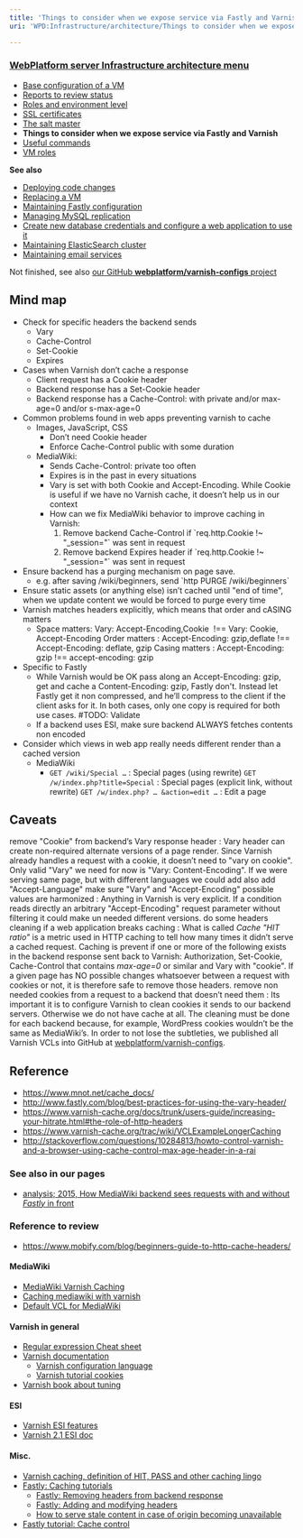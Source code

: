 ```yaml
---
title: 'Things to consider when we expose service via Fastly and Varnish'
uri: 'WPD:Infrastructure/architecture/Things to consider when we expose service via Fastly and Varnish'

---
```

### [WebPlatform server Infrastructure architecture menu](/WPD:Infrastructure/architecture)

-   [Base configuration of a VM](/WPD:Infrastructure/architecture/Base_configuration_of_a_VM)
-   [Reports to review status](/WPD:Infrastructure/architecture/Reports_to_review_status)
-   [Roles and environment level](/WPD:Infrastructure/architecture/Roles_and_environment_level)
-   [SSL certificates](/WPD:Infrastructure/architecture/SSL_certificates)
-   [The salt master](/WPD:Infrastructure/architecture/The_salt_master)
-   **Things to consider when we expose service via Fastly and Varnish**
-   [Useful commands](/WPD:Infrastructure/architecture/Useful_commands)
-   [VM roles](/WPD:Infrastructure/architecture/VM_roles)

**See also**

-   [Deploying code changes](/WPD:Infrastructure/procedures/Deploying_code_changes)
-   [Replacing a VM](/WPD:Infrastructure/procedures/Replacing_a_VM)
-   [Maintaining Fastly configuration](/WPD:Infrastructure/procedures/Maintaining_Varnish_or_Fastly_configuration)
-   [Managing MySQL replication](/WPD:Infrastructure/procedures/Managing_MySQL_replication)
-   [Create new database credentials and configure a web application to use it](/WPD:Infrastructure/procedures/Create_new_database_credentials_configure_a_web_application_to_use_it)
-   [Maintaining ElasticSearch cluster](/WPD:Infrastructure/procedures/Maintaining_ElasticSearch_cluster)
-   [Maintaining email services](/WPD:Infrastructure/procedures/Maintaining_email_services)

Not finished, see also [our GitHub **webplatform/varnish-configs** project](http://github.com/webplatform/varnish-configs)

## Mind map

-   Check for specific headers the backend sends
    -   Vary
    -   Cache-Control
    -   Set-Cookie
    -   Expires
-   Cases when Varnish don’t cache a response
    -   Client request has a Cookie header
    -   Backend response has a Set-Cookie header
    -   Backend response has a Cache-Control: with private and/or max-age=0 and/or s-max-age=0
-   Common problems found in web apps preventing varnish to cache
    -   Images, JavaScript, CSS
        -   Don’t need Cookie header
        -   Enforce Cache-Control public with some duration
    -   MediaWiki:
        -   Sends Cache-Control: private too often
        -   Expires is in the past in every situations
        -   Vary is set with both Cookie and Accept-Encoding. While Cookie is useful if we have no Varnish cache, it doesn’t help us in our context
        -   How can we fix MediaWiki behavior to improve caching in Varnish:
            1.  Remove backend Cache-Control if \`req.http.Cookie !\~ "\_session="\` was sent in request
            2.  Remove backend Expires header if \`req.http.Cookie !\~ "\_session="\` was sent in request
-   Ensure backend has a purging mechanism on page save.
    -   e.g. after saving /wiki/beginners, send \`http PURGE /wiki/beginners\`
-   Ensure static assets (or anything else) isn’t cached until "end of time", when we update content we would be forced to purge every time
-   Varnish matches headers explicitly, which means that order and cASING matters
    -   Space matters: Vary: Accept-Encoding,Cookie  !== Vary: Cookie, Accept-Encoding
         Order matters
        :   Accept-Encoding: gzip,deflate !== Accept-Encoding: deflate, gzip
         Casing matters
        :   Accept-Encoding: gzip !== accept-encoding: gzip
-   Specific to Fastly
    -   While Varnish would be OK pass along an Accept-Encoding: gzip, get and cache a Content-Encoding: gzip, Fastly don't. Instead let Fastly get it non compressed, and he’ll compress to the client if the client asks for it. In both cases, only one copy is required for both use cases. \#TODO: Validate
    -   If a backend uses ESI, make sure backend ALWAYS fetches contents non encoded
-   Consider which views in web app really needs different render than a cached version
    -   MediaWiki
        -    `GET /wiki/Special …`
            :   Special pages (using rewrite)
             `GET /w/index.php?title=Special`
            :   Special pages (explicit link, without rewrite)
             `GET /w/index.php? … &action=edit …`
            :   Edit a page

## Caveats

remove "Cookie" from backend’s Vary response header
:   Vary header can create non-required alternate versions of a page render. Since Varnish already handles a request with a cookie, it doesn’t need to "vary on cookie". Only valid "Vary" we need for now is "Vary: Content-Encoding". If we were serving same page, but with different languages we could add also add "Accept-Language"
make sure "Vary" and "Accept-Encoding" possible values are harmonized
:   Anything in Varnish is very explicit. If a condition reads directly an arbitrary "Accept-Encoding" request parameter without filtering it could make un needed different versions.
do some headers cleaning if a web application breaks caching
:   What is called *Cache "HIT ratio"* is a metric used in HTTP caching to tell how many times it didn’t serve a cached request. Caching is prevent if one or more of the following exists in the backend response sent back to Varnish: Authorization, Set-Cookie, Cache-Control that contains *max-age=0* or similar and Vary with "cookie". If a given page has NO possible changes whatsoever between a request with cookies or not, it is therefore safe to remove those headers.
remove non needed cookies from a request to a backend that doesn’t need them
:   Its important it is to configure Varnish to clean cookies it sends to our backend servers. Otherwise we do not have cache at all. The cleaning must be done for each backend because, for example, WordPress cookies wouldn’t be the same as MediaWiki’s. In order to not lose the subtleties, we published all Varnish VCLs into GitHub at [webplatform/varnish-configs](https://github.com/webplatform/varnish-configs).

## Reference

-   <https://www.mnot.net/cache_docs/>
-   <http://www.fastly.com/blog/best-practices-for-using-the-vary-header/>
-   <https://www.varnish-cache.org/docs/trunk/users-guide/increasing-your-hitrate.html#the-role-of-http-headers>
-   <https://www.varnish-cache.org/trac/wiki/VCLExampleLongerCaching>
-   <http://stackoverflow.com/questions/10284813/howto-control-varnish-and-a-browser-using-cache-control-max-age-header-in-a-rai>

### See also in our pages

-   [analysis; 2015, How MediaWiki backend sees requests with and without *Fastly* in front](/WPD:Infrastructure/analysis/2015-How_MediaWiki_backend_sees_requests_with_or_without_Fastly_in_front)

### Reference to review

-   <https://www.mobify.com/blog/beginners-guide-to-http-cache-headers/>

#### MediaWiki

-   [MediaWiki Varnish Caching](http://www.mediawiki.org/wiki/Manual:Varnish_caching)
-   [Caching mediawiki with varnish](http://labs.creativecommons.org/2011/03/18/caching-mediawiki-with-varnish/)
-   [Default VCL for MediaWiki](https://www.varnish-cache.org/lists/pipermail/varnish-misc/2012-January/021574.html)

#### Varnish in general

-   [Regular expression Cheat sheet](http://kly.no/varnish/regex.txt)
-   [Varnish documentation](https://www.varnish-cache.org/docs/2.1/genindex.html)
    -   [Varnish configuration language](https://www.varnish-cache.org/docs/2.1/tutorial/vcl.html)
    -   [Varnish tutorial cookies](https://www.varnish-cache.org/docs/2.1/tutorial/cookies.html)
-   [Varnish book about tuning](https://www.varnish-software.com/static/book/Tuning.html?highlight=timeout)

#### ESI

-   [Varnish ESI features](https://www.varnish-cache.org/trac/wiki/ESIfeatures)
-   [Varnish 2.1 ESI doc](https://www.varnish-cache.org/docs/2.1/tutorial/esi.html)

#### Misc.

-   [Varnish caching, definition of HIT, PASS and other caching lingo](http://kly.no/posts/2010_01_08__Hitpass_objects_and_Varnish__.rst)
-   [Fastly: Caching tutorials](http://docs.fastly.com/guides/21847086)
    -   [Fastly: Removing headers from backend response](http://docs.fastly.com/guides/21835572/21744408)
    -   [Fastly: Adding and modifying headers](http://docs.fastly.com/guides/21835572/23999817)
    -   [How to serve stale content in case of origin becoming unavailable](http://docs.fastly.com/guides/21847086/22257776)
-   [Fastly tutorial: Cache control](http://docs.fastly.com/guides/21847086/26628787)
